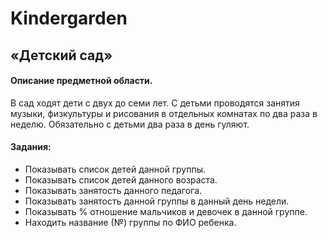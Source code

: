 # Kindergarden
## «Детский сад»
#### Описание предметной области. 
В сад ходят дети с двух до семи лет. С детьми проводятся занятия музыки, физкультуры и рисования в отдельных комнатах по два раза в неделю. Обязательно с детьми два раза в день гуляют.
#### Задания:
* Показывать список детей данной группы.
* Показывать список детей данного возраста.
* Показывать занятость данного педагога.
* Показывать занятость данной группы в данный день недели.
* Показывать % отношение мальчиков и девочек в данной группе.
* Находить название (№) группы по ФИО ребенка.
